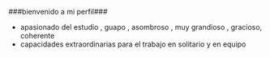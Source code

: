 ###bienvenido a mi perfil###
* apasionado del estudio , guapo , asombroso , muy grandioso , gracioso, coherente
* capacidades extraordinarias para el trabajo en solitario y en equipo
